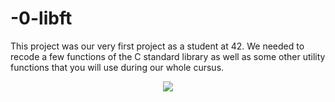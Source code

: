 # -0-libft
This project was our very first project as a student at 42. We needed to recode a few functions of the C standard library as well as some other utility functions that you will use during our whole cursus.

<p align="center">
      	<img src="https://img.shields.io/badge/score-118%2F100-brightgreen?style=for-the-badge" />
